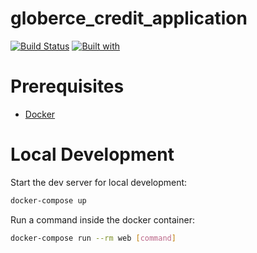 # globerce_credit_application

[![Build Status](https://travis-ci.org/saylau/globerce_credit_application.svg?branch=master)](https://travis-ci.org/saylau/globerce_credit_application)
[![Built with](https://img.shields.io/badge/Built_with-Cookiecutter_Django_Rest-F7B633.svg)](https://github.com/agconti/cookiecutter-django-rest)

# Prerequisites

- [Docker](https://docs.docker.com/docker-for-mac/install/)  

# Local Development

Start the dev server for local development:
```bash
docker-compose up
```

Run a command inside the docker container:

```bash
docker-compose run --rm web [command]
```

